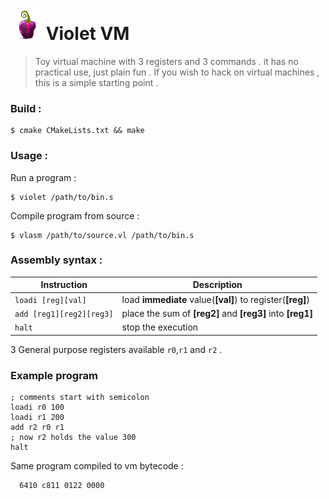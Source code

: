 ![img](etc/violet.png) Violet VM
=========

> Toy virtual machine with 3 registers and 3 commands . it has no practical use, just plain fun .
If you wish to hack on virtual machines , this is a simple starting point .

### Build :
    $ cmake CMakeLists.txt && make
    
### Usage :
Run a program :

    $ violet /path/to/bin.s
    
Compile program from source :

    $ vlasm /path/to/source.vl /path/to/bin.s


### Assembly syntax :

Instruction               | Description
--------------------------|---------------------------------------------------------
`loadi [reg][val]`        | load __immediate__ value(__[val]__) to register(__[reg]__) 
`add [reg1][reg2][reg3]`  | place the sum of __[reg2]__ and __[reg3]__ into __[reg1]__  
`halt`                    | stop the execution 

3 General purpose registers available `r0`,`r1` and `r2` .

### Example program

    ; comments start with semicolon
    loadi r0 100
    loadi r1 200
    add r2 r0 r1
    ; now r2 holds the value 300
    halt
    
Same program compiled to vm bytecode :  
    
      6410 c811 0122 0000  